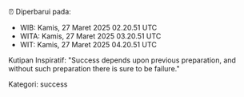 ⏰ Diperbarui pada:
- WIB: Kamis, 27 Maret 2025 02.20.51 UTC
- WITA: Kamis, 27 Maret 2025 03.20.51 UTC
- WIT: Kamis, 27 Maret 2025 04.20.51 UTC

Kutipan Inspiratif:
"Success depends upon previous preparation, and without such preparation there is sure to be failure."


Kategori: success


